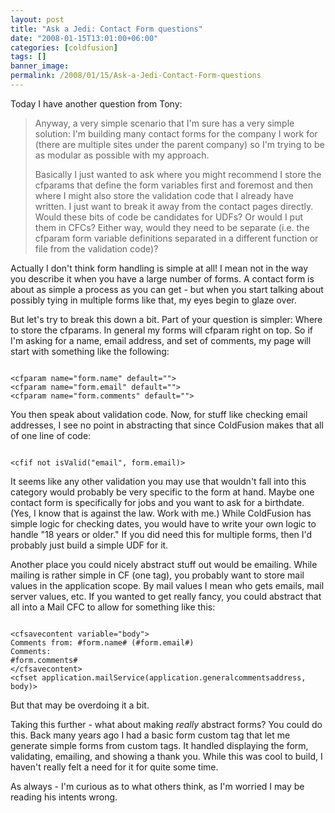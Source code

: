 ```yaml
---
layout: post
title: "Ask a Jedi: Contact Form questions"
date: "2008-01-15T13:01:00+06:00"
categories: [coldfusion]
tags: []
banner_image: 
permalink: /2008/01/15/Ask-a-Jedi-Contact-Form-questions
---
```


Today I have another question from Tony:

<blockquote>
<p>
Anyway, a very simple scenario that I'm sure has a very
simple solution:  I'm building many contact forms for the company I work for (there are multiple sites under the parent company) so I'm trying to be as modular as possible with my approach.  

Basically I just wanted to ask where you might recommend I store the cfparams that define the form variables first
and foremost and then where I might also store the validation code that I already have written. I just want to break it away from the contact pages directly. Would these bits of code be candidates for UDFs?  Or would I put them in CFCs? Either way, would they need to be separate (i.e. the cfparam form
variable definitions separated in a different function or file from the validation code)?
</p>
</blockquote>

Actually I don't think form handling is simple at all! I mean not in the way you describe it when you have a large number of forms. A contact form is about as simple a process as you can get - but when you start talking about possibly tying in multiple forms like that, my eyes begin to glaze over.
<!--more-->
But let's try to break this down a bit. Part of your question is simpler: Where to store the cfparams. In general my forms will cfparam right on top. So if I'm asking for a name, email address, and set of comments, my page will start with something like the following:

<code>
&lt;cfparam name="form.name" default=""&gt;
&lt;cfparam name="form.email" default=""&gt;
&lt;cfparam name="form.comments" default=""&gt;
</code>

You then speak about validation code. Now, for stuff like checking email addresses, I see no point in abstracting that since ColdFusion makes that all of one line of code:

<code>
&lt;cfif not isValid("email", form.email)&gt;
</code>

It seems like any other validation you may use that wouldn't fall into this category would probably be very specific to the form at hand. Maybe one contact form is specifically for jobs and you want to ask for a birthdate. (Yes, I know that is against the law. Work with me.) While ColdFusion has simple logic for checking dates, you would have to write your own logic to handle "18 years or older." If you did need this for multiple forms, then I'd probably just build a simple UDF for it.

Another place you could nicely abstract stuff out would be emailing. While mailing is rather simple in CF (one tag), you probably want to store mail values in the application scope. By mail values I mean who gets emails, mail server values, etc. If you wanted to get really fancy, you could abstract that all into a Mail CFC to allow for something like this:

<code>
&lt;cfsavecontent variable="body"&gt;
Comments from: #form.name# (#form.email#)
Comments:
#form.comments#
&lt;/cfsavecontent&gt;
&lt;cfset application.mailService(application.generalcommentsaddress, body)&gt;
</code>

But that may be overdoing it a bit.

Taking this further - what about making <i>really</i> abstract forms? You could do this. Back many years ago I had a basic form custom tag that let me generate simple forms from custom tags. It handled displaying the form, validating, emailing, and showing a thank you. While this was cool to build, I haven't really felt a need for it for quite some time.

As always - I'm curious as to what others think, as I'm worried I may be reading his intents wrong.